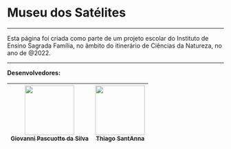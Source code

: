 # Museu dos Satélites
***
Esta página foi criada como parte de um projeto escolar do Instituto de Ensino Sagrada Família, no âmbito do itinerário de Ciências da Natureza, no ano de @2022.<br> 
***
**Desenvolvedores:**

 
|[<img src="https://avatars.githubusercontent.com/u/100391366?v=4" width=115><br><sub>Giovanni Pascuotte da Silva</sub>](https://www.github.com/gean12390)|[<img src="https://avatars.githubusercontent.com/u/107190292?v=4" width=115><br><sub>Thiago SantAnna</sub>](https://github.com/santanna-thiago)| 
|:--:|:--:|
